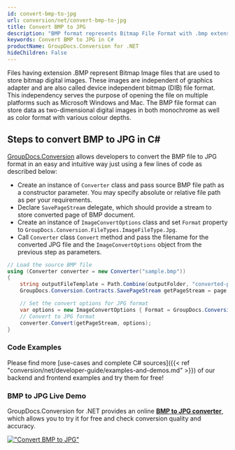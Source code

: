 ```yaml
---
id: convert-bmp-to-jpg
url: conversion/net/convert-bmp-to-jpg
title: Convert BMP to JPG
description: "BMP format represents Bitmap File Format with .bmp extension. Learn how to convert BMP to JPG file programmatically in C# language using GroupDocs.Conversion for .NET library."
keywords: Convert BMP to JPG in C#
productName: GroupDocs.Conversion for .NET
hideChildren: False
---
```


Files having extension .BMP represent Bitmap Image files that are used to store bitmap digital images. These images are independent of graphics adapter and are also called device independent bitmap (DIB) file format. This independency serves the purpose of opening the file on multiple platforms such as Microsoft Windows and Mac. The BMP file format can store data as two-dimensional digital images  in both monochrome as well as color format with various colour depths.

## Steps to convert BMP to JPG in C#

[GroupDocs.Conversion](https://products.groupdocs.com/conversion/net) allows developers to convert the BMP file to JPG format in an easy and intuitive way just using a few lines of code as described below:

* Create an instance of `Converter` class and pass source BMP file path as a constructor parameter. You may specify absolute or relative file path as per your requirements. 
* Declare `SavePageStream` delegate, which should provide a stream to store converted page of BMP document.
* Create an instance of `ImageConvertOptions` class and set `Format` property to `GroupDocs.Conversion.FileTypes.ImageFileType.Jpg`.
* Call `Converter` class `Convert` method and pass the filename for the converted JPG file and the `ImageConvertOptions` object from the previous step as parameters.

```csharp
// Load the source BMP file
using (Converter converter = new Converter("sample.bmp"))
{
    string outputFileTemplate = Path.Combine(outputFolder, "converted-page-{0}.jpg");
    GroupDocs.Conversion.Contracts.SavePageStream getPageStream = page => new FileStream(string.Format(outputFileTemplate, page), FileMode.Create);

    // Set the convert options for JPG format
    var options = new ImageConvertOptions { Format = GroupDocs.Conversion.FileTypes.ImageFileType.Jpg };   
    // Convert to JPG format
    converter.Convert(getPageStream, options);
}
```

### Code Examples

Please find more [use-cases and complete C# sources]({{< ref "conversion/net/developer-guide/examples-and-demos.md" >}}) of our backend and frontend examples and try them for free!

### BMP to JPG Live Demo

GroupDocs.Conversion for .NET provides an online [**BMP to JPG converter**](https://products.groupdocs.app/conversion/bmp-to-jpg), which allows you to try it for free and check conversion quality and accuracy.

[!["Convert BMP to JPG"](conversion/net/images/convert-to-jpg/convert-bmp-to-jpg.png)](https://products.groupdocs.app/conversion/bmp-to-jpg)